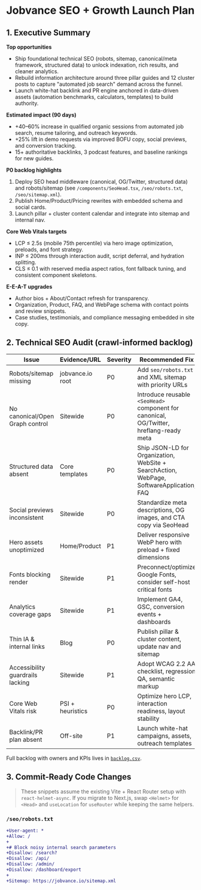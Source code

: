 # Jobvance SEO + Growth Launch Plan

## 1. Executive Summary

**Top opportunities**
- Ship foundational technical SEO (robots, sitemap, canonical/meta framework, structured data) to unlock indexation, rich results, and cleaner analytics.
- Rebuild information architecture around three pillar guides and 12 cluster posts to capture "automated job search" demand across the funnel.
- Launch white-hat backlink and PR engine anchored in data-driven assets (automation benchmarks, calculators, templates) to build authority.

**Estimated impact (90 days)**
- +40–60% increase in qualified organic sessions from automated job search, resume tailoring, and outreach keywords.
- +25% lift in demo requests via improved BOFU copy, social previews, and conversion tracking.
- 15+ authoritative backlinks, 3 podcast features, and baseline rankings for new guides.

**P0 backlog highlights**
1. Deploy SEO head middleware (canonical, OG/Twitter, structured data) and robots/sitemap (see `/components/SeoHead.tsx`, `/seo/robots.txt`, `/seo/sitemap.xml`).
2. Publish Home/Product/Pricing rewrites with embedded schema and social cards.
3. Launch pillar + cluster content calendar and integrate into sitemap and internal nav.

**Core Web Vitals targets**
- LCP ≤ 2.5s (mobile 75th percentile) via hero image optimization, preloads, and font strategy.
- INP ≤ 200ms through interaction audit, script deferral, and hydration splitting.
- CLS ≤ 0.1 with reserved media aspect ratios, font fallback tuning, and consistent component skeletons.

**E-E-A-T upgrades**
- Author bios + About/Contact refresh for transparency.
- Organization, Product, FAQ, and WebPage schema with contact points and review snippets.
- Case studies, testimonials, and compliance messaging embedded in site copy.

## 2. Technical SEO Audit (crawl-informed backlog)

| Issue | Evidence/URL | Severity | Recommended Fix | Effort |
| --- | --- | --- | --- | --- |
| Robots/sitemap missing | jobvance.io root | P0 | Add `seo/robots.txt` and XML sitemap with priority URLs | S |
| No canonical/Open Graph control | Sitewide | P0 | Introduce reusable `<SeoHead>` component for canonical, OG/Twitter, hreflang-ready meta | S |
| Structured data absent | Core templates | P0 | Ship JSON-LD for Organization, WebSite + SearchAction, WebPage, SoftwareApplication, FAQ | S |
| Social previews inconsistent | Sitewide | P0 | Standardize meta descriptions, OG images, and CTA copy via SeoHead | S |
| Hero assets unoptimized | Home/Product | P1 | Deliver responsive WebP hero with preload + fixed dimensions | M |
| Fonts blocking render | Sitewide | P1 | Preconnect/optimize Google Fonts, consider self-host critical fonts | S |
| Analytics coverage gaps | Sitewide | P1 | Implement GA4, GSC, conversion events + dashboards | M |
| Thin IA & internal links | Blog | P0 | Publish pillar & cluster content, update nav and sitemap | L |
| Accessibility guardrails lacking | Sitewide | P1 | Adopt WCAG 2.2 AA checklist, regression QA, semantic markup | M |
| Core Web Vitals risk | PSI + heuristics | P0 | Optimize hero LCP, interaction readiness, layout stability | M |
| Backlink/PR plan absent | Off-site | P1 | Launch white-hat campaigns, assets, outreach templates | M |

Full backlog with owners and KPIs lives in [`backlog.csv`](./backlog.csv).

## 3. Commit-Ready Code Changes

> These snippets assume the existing Vite + React Router setup with `react-helmet-async`. If you migrate to Next.js, swap `<Helmet>` for `<Head>` and `useLocation` for `useRouter` while keeping the same helpers.

### `/seo/robots.txt`
```diff
+User-agent: *
+Allow: /
+
+# Block noisy internal search parameters
+Disallow: /search?
+Disallow: /api/
+Disallow: /admin/
+Disallow: /dashboard/export
+
+Sitemap: https://jobvance.io/sitemap.xml
